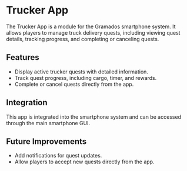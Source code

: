 # Trucker App

The Trucker App is a module for the Gramados smartphone system. It allows players to manage truck delivery quests, including viewing quest details, tracking progress, and completing or canceling quests.

## Features

- Display active trucker quests with detailed information.
- Track quest progress, including cargo, timer, and rewards.
- Complete or cancel quests directly from the app.

## Integration

This app is integrated into the smartphone system and can be accessed through the main smartphone GUI.

## Future Improvements

- Add notifications for quest updates.
- Allow players to accept new quests directly from the app.
